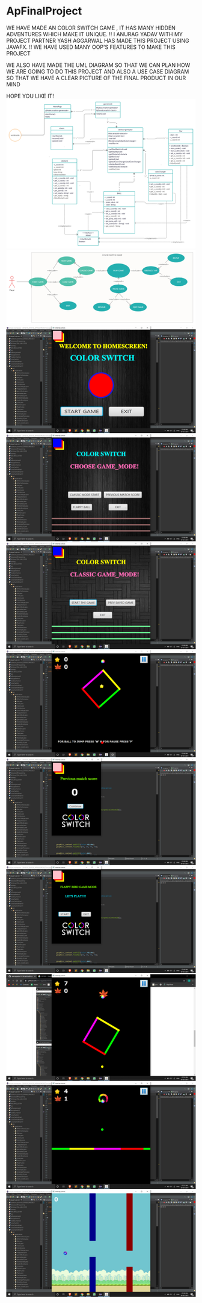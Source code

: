 # ApFinalProject
WE HAVE MADE AN COLOR SWITCH GAME , 
IT HAS MANY HIDDEN ADVENTURES WHICH MAKE IT UNIQUE. !!
I ANURAG YADAV WITH MY PROJECT PARTNER YASH AGGARWAL HAS MADE THIS PROJECT USING JAVAFX.  !!
WE HAVE USED MANY OOP'S FEATURES TO MAKE THIS PROJECT

WE ALSO HAVE MADE THE UML DIAGRAM SO THAT WE CAN PLAN HOW WE ARE GOING TO DO THIS PROJECT 
AND ALSO A USE CASE DIAGRAM SO THAT WE HAVE A CLEAR PICTURE OF THE FINAL PRODUCT IN OUR MIND


HOPE YOU LIKE IT!
![](apimages/Uml_project.png)
![](apimages/USE_CASE.png)
![](apimages/1.png)
![](apimages/2.png)
![](apimages/3.png)
![](apimages/4.png)
![](apimages/5.png)
![](apimages/6.png)
![](apimages/9.png)
![](apimages/8.jpg)
![](apimages/7.png)
